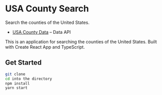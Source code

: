 



# USA County Search

Search the counties of the United States.

- [USA County Data](#https://api.myjson.com/bins/dbg52) – Data API

This is an application for searching the counties of the United States. Built with Create React App and TypeScript.

## Get Started

```sh
git clone
cd into the directory
npm install
yarn start
```